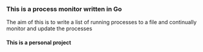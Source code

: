 ### This is a process monitor written in Go

The aim of this is to write a list of running processes to a file and continually monitor and update the processes

#### This is a personal project
